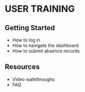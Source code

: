 # USER TRAINING

## Getting Started
- How to log in
- How to navigate the dashboard
- How to submit absence records

## Resources
- Video walkthroughs
- FAQ
